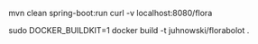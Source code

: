 mvn clean spring-boot:run
curl -v localhost:8080/flora

sudo DOCKER_BUILDKIT=1 docker build -t juhnowski/florabolot .